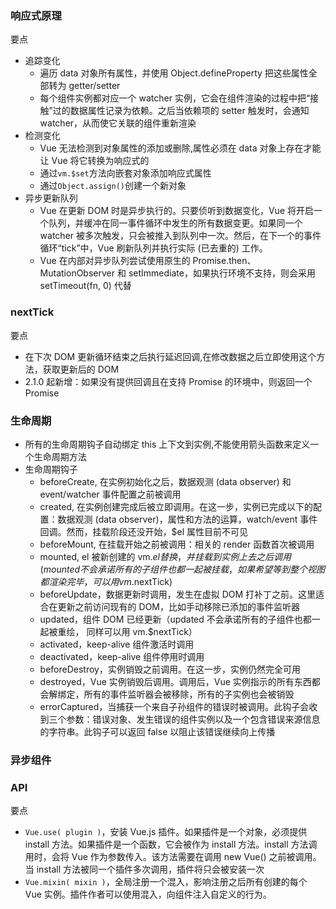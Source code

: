 ### 响应式原理

要点

- 追踪变化
  - 遍历 data 对象所有属性，并使用 Object.defineProperty 把这些属性全部转为 getter/setter
  - 每个组件实例都对应一个 watcher 实例，它会在组件渲染的过程中把“接触”过的数据属性记录为依赖。之后当依赖项的 setter 触发时，会通知 watcher，从而使它关联的组件重新渲染
- 检测变化
  - Vue 无法检测到对象属性的添加或删除,属性必须在 data 对象上存在才能让 Vue 将它转换为响应式的
  - 通过`vm.$set`方法向嵌套对象添加响应式属性
  - 通过`Object.assign()`创建一个新对象
- 异步更新队列
  - Vue 在更新 DOM 时是异步执行的。只要侦听到数据变化，Vue 将开启一个队列，并缓冲在同一事件循环中发生的所有数据变更。如果同一个 watcher 被多次触发，只会被推入到队列中一次。然后，在下一个的事件循环“tick”中，Vue 刷新队列并执行实际 (已去重的) 工作。
  - Vue 在内部对异步队列尝试使用原生的 Promise.then、MutationObserver 和 setImmediate，如果执行环境不支持，则会采用 setTimeout(fn, 0) 代替

### nextTick

要点

- 在下次 DOM 更新循环结束之后执行延迟回调,在修改数据之后立即使用这个方法，获取更新后的 DOM
- 2.1.0 起新增：如果没有提供回调且在支持 Promise 的环境中，则返回一个 Promise

### 生命周期

- 所有的生命周期钩子自动绑定 this 上下文到实例,不能使用箭头函数来定义一个生命周期方法
- 生命周期钩子
  - beforeCreate, 在实例初始化之后，数据观测 (data observer) 和 event/watcher 事件配置之前被调用
  - created, 在实例创建完成后被立即调用。在这一步，实例已完成以下的配置：数据观测 (data observer)，属性和方法的运算，watch/event 事件回调。然而，挂载阶段还没开始，\$el 属性目前不可见
  - beforeMount, 在挂载开始之前被调用：相关的 render 函数首次被调用
  - mounted, el 被新创建的 vm.$el 替换，并挂载到实例上去之后调用 (mounted 不会承诺所有的子组件也都一起被挂载，如果希望等到整个视图都渲染完毕，可以用 vm.$nextTick)
  - beforeUpdate，数据更新时调用，发生在虚拟 DOM 打补丁之前。这里适合在更新之前访问现有的 DOM，比如手动移除已添加的事件监听器
  - updated，组件 DOM 已经更新（updated 不会承诺所有的子组件也都一起被重绘， 同样可以用 vm.\$nextTick）
  - activated，keep-alive 组件激活时调用
  - deactivated，keep-alive 组件停用时调用
  - beforeDestroy，实例销毁之前调用。在这一步，实例仍然完全可用
  - destroyed，Vue 实例销毁后调用。调用后，Vue 实例指示的所有东西都会解绑定，所有的事件监听器会被移除，所有的子实例也会被销毁
  - errorCaptured，当捕获一个来自子孙组件的错误时被调用。此钩子会收到三个参数：错误对象、发生错误的组件实例以及一个包含错误来源信息的字符串。此钩子可以返回 false 以阻止该错误继续向上传播

### 异步组件

### API

要点

- `Vue.use( plugin )`，安装 Vue.js 插件。如果插件是一个对象，必须提供 install 方法。如果插件是一个函数，它会被作为 install 方法。install 方法调用时，会将 Vue 作为参数传入。该方法需要在调用 new Vue() 之前被调用。当 install 方法被同一个插件多次调用，插件将只会被安装一次
- `Vue.mixin( mixin )`，全局注册一个混入，影响注册之后所有创建的每个 Vue 实例。插件作者可以使用混入，向组件注入自定义的行为。
